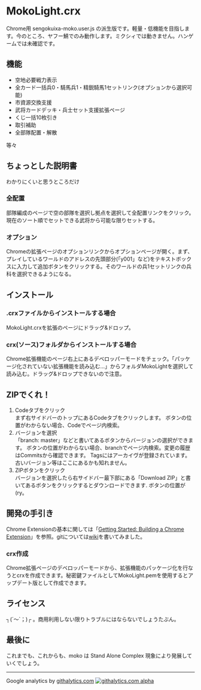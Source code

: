 # MokoLight.crx

Chrome用 sengokuixa-moko.user.js の派生版です。軽量・低機能を目指します。今のところ、ヤフー鯖でのみ動作します。ミクシィでは動きません。ハンゲームでは未確認です。

## 機能
* 空地必要戦力表示
* 全カード一括兵0・騎馬兵1・精鋭騎馬1セットリンク(オプションから選択可能)
* 市資源交換支援
* 武将カードデッキ・兵士セット支援拡張ページ
* くじ一括10枚引き
* 取引補助
* 全部隊配置・解散

等々

## ちょっとした説明書
わかりにくいと思うところだけ
### 全配置
部隊編成のページで空の部隊を選択し拠点を選択して全配置リンクをクリック。現在のソート順でセットできる武将から可能な限りセットする。

### オプション
Chromeの拡張ページのオプションリンクからオプションページが開く。まず、プレイしているワールドのアドレスの先頭部分(「y001」など)をテキストボックスに入力して追加ボタンをクリックする。そのワールドの兵1セットリンクの兵科を選択できるようになる。

## インストール
### .crxファイルからインストールする場合
MokoLight.crxを拡張のページにドラッグ&ドロップ。

### crx(ソース)フォルダからインストールする場合
Chrome拡張機能のページ右上にあるデベロッパーモードをチェック。「パッケージ化されていない拡張機能を読み込む…」からフォルダMokoLightを選択して読み込む。ドラッグ&ドロップできないので注意。

## ZIPでくれ！
1. Codeタブをクリック  
    まず右サイドバーのトップにあるCodeタブをクリックします。
    ボタンの位置がわからない場合、Codeでページ内検索。
2. バージョンを選択  
    「branch: master」などと書いてあるボタンからバージョンの選択ができます。
    ボタンの位置がわからない場合、branchでページ内検索。変更の履歴はCommitsから確認できます。
    Tagsにはアーカイヴが登録されています。古いバージョン等はここにあるかも知れません。
3. ZIPボタンをクリック  
    バージョンを選択したら右サイドバー最下部にある「Download ZIP」と書いてあるボタンをクリックするとダウンロードできます.
    ボタンの位置が(ry。

## 開発の手引き
Chrome Extensionの基本に関しては「[Getting Started: Building a Chrome Extension](http://developer.chrome.com/extensions/index.html)」を参照。gitについては[wiki](https://github.com/die4game/sengokuixa-moko/wiki/Git-GitHub)を書いてみました。

### crx作成
Chrome拡張ページのデベロッパーモードから、拡張機能のパッケージ化を行なうとcrxを作成できます。秘密鍵ファイルとしてMokoLight.pemを使用するとアップデート版として作成できます。

## ライセンス
┐(´～`；)┌ 。商用利用しない限りトラブルにはならないでしょうたぶん。

## 最後に
これまでも、これからも、moko は Stand Alone Complex 現象により発展していくでしょう。

***
Google analytics by [githalytics.com](http://githalytics.com/)
[![githalytics.com alpha](https://cruel-carlota.pagodabox.com/75c1d6e384e20eeb64760642830a5a4e "githalytics.com")](http://githalytics.com/die4game/sengokuixa-moko)
